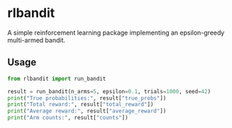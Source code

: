 # rlbandit

A simple reinforcement learning package implementing an epsilon-greedy multi-armed bandit.

## Usage
```python
from rlbandit import run_bandit

result = run_bandit(n_arms=5, epsilon=0.1, trials=1000, seed=42)
print("True probabilities:", result["true_probs"])
print("Total reward:", result["total_reward"])
print("Average reward:", result["average_reward"])
print("Arm counts:", result["counts"])
